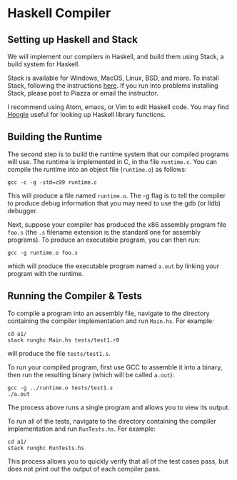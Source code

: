 # Haskell Compiler

## Setting up Haskell and Stack

We will implement our compilers in Haskell, and build them using
Stack, a build system for Haskell. 

Stack is available for Windows, MacOS, Linux, BSD, and more. To
install Stack, following the instructions
[here](https://docs.haskellstack.org/en/stable/install_and_upgrade/). If
you run into problems installing Stack, please post to Piazza or email
the instructor.

I recommend using Atom, emacs, or Vim to edit Haskell code. You may
find [Hoogle](https://hoogle.haskell.org/) useful for looking up
Haskell library functions.

## Building the Runtime

The second step is to build the runtime system that our compiled
programs will use. The runtime is implemented in C, in the file
`runtime.c`. You can compile the runtime into an object file
(`runtime.o`) as follows:

```
gcc -c -g -std=c99 runtime.c
```

This will produce a file named `runtime.o`. The -g flag is to tell the
compiler to produce debug information that you may need to use the gdb
(or lldb) debugger.

Next, suppose your compiler has produced the x86 assembly program file
`foo.s` (the `.s` filename extension is the standard one for assembly
programs). To produce an executable program, you can then run:

```
gcc -g runtime.o foo.s
```

which will produce the executable program named `a.out` by linking
your program with the runtime.

## Running the Compiler & Tests

To compile a program into an assembly file, navigate to the directory
containing the compiler implementation and run `Main.hs`. For example:

```
cd a1/
stack runghc Main.hs tests/test1.r0
```

will produce the file `tests/test1.s`.

To run your compiled program, first use GCC to assemble it into a
binary, then run the resulting binary (which will be called `a.out`):

```
gcc -g ../runtime.o tests/test1.s
./a.out
```

The process above runs a single program and allows you to view its
output.

To run all of the tests, navigate to the directory containing the
compiler implementation and run `RunTests.hs`. For example:

```
cd a1/
stack runghc RunTests.hs
```

This process allows you to quickly verify that all of the test cases
pass, but does not print out the output of each compiler pass.
